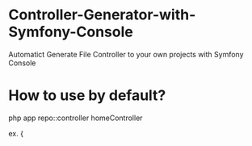 # Controller-Generator-with-Symfony-Console
Automatict Generate File Controller to your own projects with Symfony Console

# How to use by default?
php app repo::controller homeController

ex.
{
<?php

namespace Applications\Http\Controllers;

use Applications\Http\controller\BaseController;

use Applications\Http\models\Users;

class sampleController extends BaseController
{

	public function index(){
		
		//index method declarations.        

	}
}
}


# How to use with clean code?
php app repo::controller homeController --clear

ex.

<?php

namespace Applications\Http\Controllers;

use Applications\Http\controller\BaseController;

use Applications\Http\models\Users;

class homeController
{

	//method declaration
}
